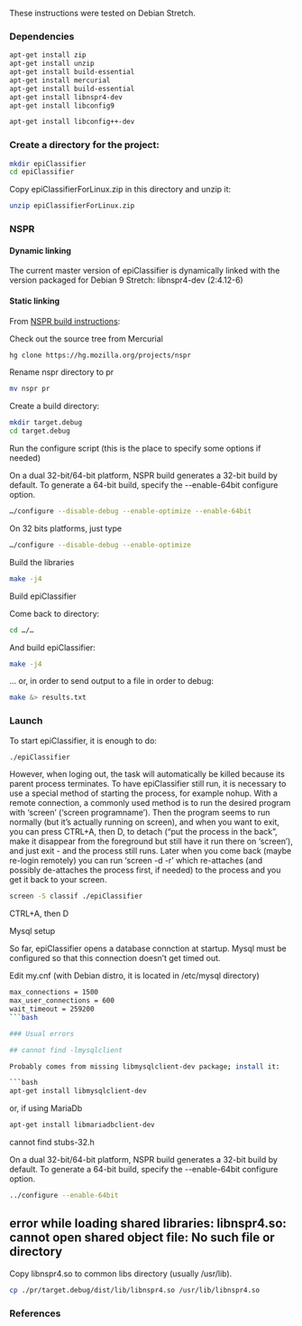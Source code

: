 These instructions were tested on Debian Stretch.
### Dependencies
```bash
apt-get install zip
apt-get install unzip
apt-get install build-essential
apt-get install mercurial
apt-get install build-essential
apt-get install libnspr4-dev
apt-get install libconfig9
```

```bash
apt-get install libconfig++-dev
```

### Create a directory for the project:
```bash
mkdir epiClassifier
cd epiClassifier
```
Copy epiClassifierForLinux.zip in this directory and unzip it:

```bash
unzip epiClassifierForLinux.zip
```
### NSPR
#### Dynamic linking
The current master version of epiClassifier is dynamically linked with the version packaged for Debian 9 Stretch:
libnspr4-dev (2:4.12-6)

#### Static linking
From [NSPR build instructions]:

Check out the source tree from Mercurial

```bash
hg clone https://hg.mozilla.org/projects/nspr
```
Rename nspr directory to pr
```bash
mv nspr pr
```
Create a build directory:
```bash
mkdir target.debug
cd target.debug
```

Run the configure script (this is the place to specify some options if needed)

On a dual 32-bit/64-bit platform, NSPR build generates a 32-bit build by default. To generate a 64-bit build, specify the --enable-64bit configure option.

```bash
…/configure --disable-debug --enable-optimize --enable-64bit
```

On 32 bits platforms, just type

```bash
…/configure --disable-debug --enable-optimize
```

Build the libraries

```bash
make -j4
```

Build epiClassifier

Come back to directory:
```bash
cd …/…
```

And build epiClassifier:

```bash
make -j4
```

… or, in order to send output to a file in order to debug:
```bash
make &> results.txt
```

### Launch

To start epiClassifier, it is enough to do:

```bash
./epiClassifier
```

However, when loging out, the task will automatically be killed because its parent process terminates. To have epiClassifier still run, it is necessary to use a special method of starting the process, for example nohup. With a remote connection, a commonly used method is to run the desired program with ‘screen’ (‘screen programname’). Then the program seems to run normally (but it’s actually running on screen), and when you want to exit, you can press CTRL+A, then D, to detach (“put the process in the back”, make it disappear from the foreground but still have it run there on ‘screen’), and just exit - and the process still runs. Later when you come back (maybe re-login remotely) you can run ‘screen -d -r’ which re-attaches (and possibly de-attaches the process first, if needed) to the process and you get it back to your screen.

```bash
screen -S classif ./epiClassifier
```
CTRL+A, then D

Mysql setup

So far, epiClassifier opens a database connction at startup. Mysql must be configured so that this connection doesn’t get timed out.

Edit my.cnf (with Debian distro, it is located in /etc/mysql directory)

```bash
max_connections = 1500
max_user_connections = 600
wait_timeout = 259200
```bash

### Usual errors

## cannot find -lmysqlclient

Probably comes from missing libmysqlclient-dev package; install it:

```bash
apt-get install libmysqlclient-dev
```

or, if using MariaDb

```bash
apt-get install libmariadbclient-dev
```
cannot find stubs-32.h

On a dual 32-bit/64-bit platform, NSPR build generates a 32-bit build by default. To generate a 64-bit build, specify the --enable-64bit configure option.

```bash
../configure --enable-64bit
```
## error while loading shared libraries: libnspr4.so: cannot open shared object file: No such file or directory

Copy libnspr4.so to common libs directory (usually /usr/lib).

```bash
cp ./pr/target.debug/dist/lib/libnspr4.so /usr/lib/libnspr4.so
```

### References
[NSPR build instructions]: https://developer.mozilla.org/en-US/docs/Mozilla/Projects/NSPR/NSPR_build_instructions
